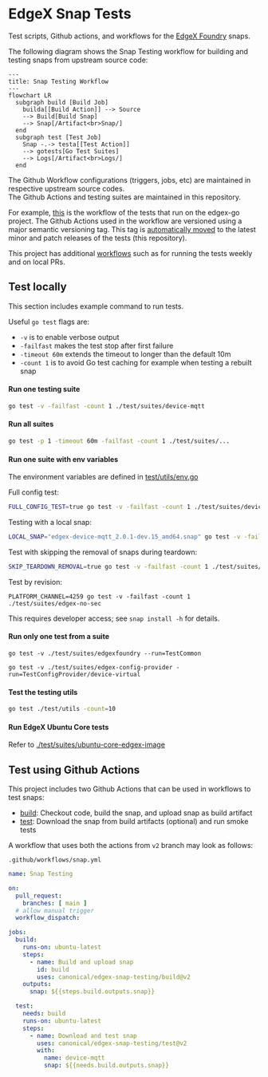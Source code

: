 # EdgeX Snap Tests
Test scripts, Github actions, and workflows for the [EdgeX Foundry](https://docs.edgexfoundry.org/) snaps.

The following diagram shows the Snap Testing workflow for building and testing snaps from upstream source code:
```mermaid
---
title: Snap Testing Workflow
---
flowchart LR
  subgraph build [Build Job]
    builda[[Build Action]] --> Source
    --> Build[Build Snap]
    --> Snap[/Artifact<br>Snap/]
  end
  subgraph test [Test Job]
    Snap -.-> testa[[Test Action]]
    --> gotests[Go Test Suites]
    --> Logs[/Artifact<br>Logs/]
  end
```

The Github Workflow configurations (triggers, jobs, etc) are maintained in respective upstream source codes.  
The Github Actions and testing suites are maintained in this repository.

For example, [this](https://github.com/edgexfoundry/edgex-go/blob/main/.github/workflows/snap.yaml) is the workflow of the tests that run on the edgex-go project. The Github Actions used in the workflow are versioned using a major semantic versioning tag. This tag is [automatically moved](https://github.com/canonical/edgex-snap-testing/blob/main/.github/workflows/versioning.yml) to the latest minor and patch releases of the tests (this repository).

This project has additional [workflows](https://github.com/canonical/edgex-snap-testing/tree/main/.github/workflows) such as for running the tests weekly and on local PRs.

## Test locally
This section includes example command to run tests.

Useful `go test` flags are:
- `-v` is to enable verbose output
- `-failfast` makes the test stop after first failure
- `-timeout 60m` extends the timeout to longer than the default 10m
- `-count 1` is to avoid Go test caching for example when testing a rebuilt snap

#### Run one testing suite
```bash
go test -v -failfast -count 1 ./test/suites/device-mqtt
```

#### Run all suites
```bash
go test -p 1 -timeout 60m -failfast -count 1 ./test/suites/...
```

#### Run one suite with env variables
The environment variables are defined in [test/utils/env.go](./test/utils/env.go)

Full config test:
```bash
FULL_CONFIG_TEST=true go test -v -failfast -count 1 ./test/suites/device-mqtt
```

Testing with a local snap:
```bash
LOCAL_SNAP="edgex-device-mqtt_2.0.1-dev.15_amd64.snap" go test -v -failfast -count 1 ./test/suites/device-mqtt
```

Test with skipping the removal of snaps during teardown:
```bash
SKIP_TEARDOWN_REMOVAL=true go test -v -failfast -count 1 ./test/suites/
```

Test by revision:
```
PLATFORM_CHANNEL=4259 go test -v -failfast -count 1 ./test/suites/edgex-no-sec
```
This requires developer access; see `snap install -h` for details.

#### Run only one test from a suite
```
go test -v ./test/suites/edgexfoundry --run=TestCommon
```
```
go test -v ./test/suites/edgex-config-provider -run=TestConfigProvider/device-virtual
```

#### Test the testing utils
```bash
go test ./test/utils -count=10
```

#### Run EdgeX Ubuntu Core tests
Refer to [./test/suites/ubuntu-core-edgex-image](test/suites/ubuntu-core-edgex-image)

## Test using Github Actions
This project includes two Github Actions that can be used in workflows to test snaps:
* [build](./build): Checkout code, build the snap, and upload snap as build artifact
* [test](./test): Download the snap from build artifacts (optional) and run smoke tests

A workflow that uses both the actions from `v2` branch may look as follows:

`.github/workflows/snap.yml`
```yaml
name: Snap Testing

on:
  pull_request:
    branches: [ main ]
  # allow manual trigger
  workflow_dispatch:

jobs:
  build:
    runs-on: ubuntu-latest
    steps:
      - name: Build and upload snap
        id: build
        uses: canonical/edgex-snap-testing/build@v2
    outputs:
      snap: ${{steps.build.outputs.snap}}

  test:
    needs: build
    runs-on: ubuntu-latest
    steps:
      - name: Download and test snap
        uses: canonical/edgex-snap-testing/test@v2
        with:
          name: device-mqtt
          snap: ${{needs.build.outputs.snap}}
```
